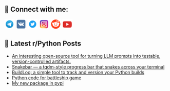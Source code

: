 ## 🔎 Connect with me:
[<img src="https://github.com/bullbesh/bullbesh/blob/main/images/Telegram.png" width="32" height="32" />](https://t.me/bullbesh)
[<img src="https://github.com/bullbesh/bullbesh/blob/main/images/VK.png" width="32" height="32" />](https://vk.com/bullbesh)
[<img src="https://github.com/bullbesh/bullbesh/blob/main/images/Twitter.png" width="32" height="32" />](https://twitter.com/bullbesh1)
[<img src="https://github.com/bullbesh/bullbesh/blob/main/images/Instagram.png" width="32" height="32" />](https://www.instagram.com/bullbesh)
[<img src="https://github.com/bullbesh/bullbesh/blob/main/images/Reddit.png" width="32" height="32" />](https://www.reddit.com/user/bullbesh)
[<img src="https://github.com/bullbesh/bullbesh/blob/main/images/YouTube.png" width="32" height="32" />](https://www.youtube.com/channel/UCtfjRs6uzgq5mfm8S06WTcg)

## 📕 Latest r/Python Posts
<!-- BLOG-POST-LIST:START -->
- [An interesting open-source tool for turning LLM prompts into testable, version-controlled artifacts.](https://www.reddit.com/r/Python/comments/1nwhu1f/an_interesting_opensource_tool_for_turning_llm/)
- [Snakebar — a tqdm-style progress bar that snakes across your terminal](https://www.reddit.com/r/Python/comments/1nwhdmt/snakebar_a_tqdmstyle_progress_bar_that_snakes/)
- [BuildLog: a simple tool to track and version your Python builds](https://www.reddit.com/r/Python/comments/1nweuv0/buildlog_a_simple_tool_to_track_and_version_your/)
- [Python code for battleship game](https://www.reddit.com/r/Python/comments/1nweioo/python_code_for_battleship_game/)
- [My new package in pypi](https://www.reddit.com/r/Python/comments/1nwd03c/my_new_package_in_pypi/)
<!-- BLOG-POST-LIST:END -->
